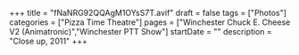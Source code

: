 +++
title = "fNaNRG92QQAgM1OYsS7T.avif"
draft = false
tags = ["Photos"]
categories = ["Pizza Time Theatre"]
pages = ["Winchester Chuck E. Cheese V2 (Animatronic)","Winchester PTT Show"]
startDate = ""
description = "Close up, 2011"
+++
